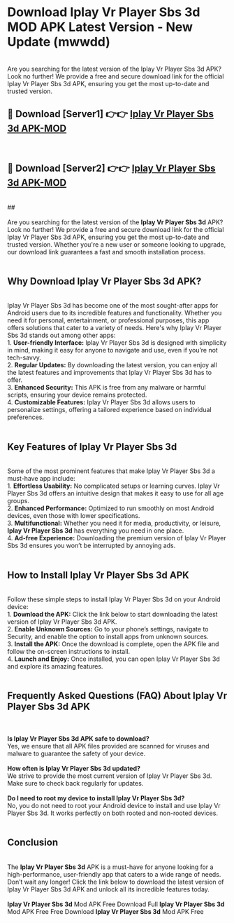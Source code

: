 # Download Iplay Vr Player Sbs 3d MOD APK Latest Version - New Update (mwwdd)<br>
<br>
Are you searching for the latest version of the Iplay Vr Player Sbs 3d APK? Look no further! We provide a free and secure download link for the official Iplay Vr Player Sbs 3d APK, ensuring you get the most up-to-date and trusted version.
 <br>

##  🔴 Download [Server1] 👉👉 <a href="https://download.123hd.live?title=Iplay Vr Player Sbs 3d">Iplay Vr Player Sbs 3d APK-MOD</a><br>
  <br>

##  🔴 Download [Server2] 👉👉 <a href="https://download.123hd.live?title=Iplay Vr Player Sbs 3d">Iplay Vr Player Sbs 3d APK-MOD</a><br>
  <br>
  ##
  <br>
  <br>
Are you searching for the latest version of the <strong>Iplay Vr Player Sbs 3d</strong> APK? Look no further! We provide a free and secure download link for the official Iplay Vr Player Sbs 3d APK, ensuring you get the most up-to-date and trusted version. Whether you're a new user or someone looking to upgrade, our download link guarantees a fast and smooth installation process.
<br><br>
<h2><strong>Why Download Iplay Vr Player Sbs 3d APK?</strong></h2>
<br>
Iplay Vr Player Sbs 3d has become one of the most sought-after apps for Android users due to its incredible features and functionality. Whether you need it for personal, entertainment, or professional purposes, this app offers solutions that cater to a variety of needs. Here's why Iplay Vr Player Sbs 3d stands out among other apps:
<br>
1. <strong>User-friendly Interface:</strong> Iplay Vr Player Sbs 3d is designed with simplicity in mind, making it easy for anyone to navigate and use, even if you’re not tech-savvy.
<br>
2. <strong>Regular Updates:</strong> By downloading the latest version, you can enjoy all the latest features and improvements that Iplay Vr Player Sbs 3d has to offer.
<br>
3. <strong>Enhanced Security:</strong> This APK is free from any malware or harmful scripts, ensuring your device remains protected.
<br>
4. <strong>Customizable Features:</strong> Iplay Vr Player Sbs 3d allows users to personalize settings, offering a tailored experience based on individual preferences.
<br><br>
<h2><strong>Key Features of Iplay Vr Player Sbs 3d</strong></h2>
<br>
Some of the most prominent features that make Iplay Vr Player Sbs 3d a must-have app include:
<br>
1. <strong>Effortless Usability:</strong> No complicated setups or learning curves. Iplay Vr Player Sbs 3d offers an intuitive design that makes it easy to use for all age groups.
<br>
2. <strong>Enhanced Performance:</strong> Optimized to run smoothly on most Android devices, even those with lower specifications.
<br>
3. <strong>Multifunctional:</strong> Whether you need it for media, productivity, or leisure, <strong>Iplay Vr Player Sbs 3d</strong> has everything you need in one place.
<br>
4. <strong>Ad-free Experience:</strong> Downloading the premium version of Iplay Vr Player Sbs 3d ensures you won’t be interrupted by annoying ads.
<br><br>
<h2><strong>How to Install Iplay Vr Player Sbs 3d APK</strong></h2>
<br>
Follow these simple steps to install Iplay Vr Player Sbs 3d on your Android device:
<br>
1. <strong>Download the APK:</strong> Click the link below to start downloading the latest version of Iplay Vr Player Sbs 3d APK.
<br>
2. <strong>Enable Unknown Sources:</strong> Go to your phone’s settings, navigate to Security, and enable the option to install apps from unknown sources.
<br>
3. <strong>Install the APK:</strong> Once the download is complete, open the APK file and follow the on-screen instructions to install.
<br>
4. <strong>Launch and Enjoy:</strong> Once installed, you can open Iplay Vr Player Sbs 3d and explore its amazing features.
<br><br>
<h2><strong>Frequently Asked Questions (FAQ) About Iplay Vr Player Sbs 3d APK</strong></h2>
<br><br>
<strong>Is Iplay Vr Player Sbs 3d APK safe to download?</strong>
<br>
Yes, we ensure that all APK files provided are scanned for viruses and malware to guarantee the safety of your device.
<br><br>
<strong>How often is Iplay Vr Player Sbs 3d updated?</strong>
<br>
We strive to provide the most current version of Iplay Vr Player Sbs 3d. Make sure to check back regularly for updates.
<br><br>
<strong>Do I need to root my device to install Iplay Vr Player Sbs 3d?</strong>
<br>
No, you do not need to root your Android device to install and use Iplay Vr Player Sbs 3d. It works perfectly on both rooted and non-rooted devices.
<br><br>
<h2><strong>Conclusion</strong></h2>
<br>
The <strong>Iplay Vr Player Sbs 3d</strong> APK is a must-have for anyone looking for a high-performance, user-friendly app that caters to a wide range of needs. Don’t wait any longer! Click the link below to download the latest version of Iplay Vr Player Sbs 3d APK and unlock all its incredible features today.
<br><br>
<strong>Iplay Vr Player Sbs 3d</strong> Mod APK Free Download Full <strong>Iplay Vr Player Sbs 3d</strong> Mod APK Free Free Download <strong>Iplay Vr Player Sbs 3d</strong> Mod APK Free